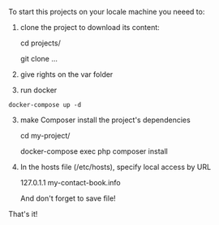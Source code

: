 To start this projects on your locale machine you neeed to:

  1. clone the project to download its content:
  
      cd projects/
      
      git clone ...
      
  2. give rights on the var folder
  
  3. run docker
  
    docker-compose up -d
  
  3. make Composer install the project's dependencies
  
     cd my-project/
     
     docker-compose exec php composer install
     
  4. In the hosts file (/etc/hosts), specify local access by URL
      
      127.0.1.1 	my-contact-book.info
      
      And don't forget to save file!
      
  That's it!
